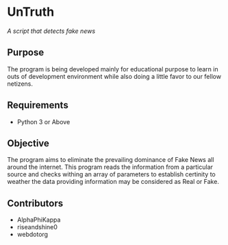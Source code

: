 UnTruth
======= 
*A script that detects fake news*

## Purpose

The program is being developed mainly for educational purpose to learn in outs of development environment while also doing a little favor to our fellow netizens.

## Requirements

* Python 3 or Above

## Objective

The program aims to eliminate the prevailing dominance of Fake News all around the internet. This program reads the information from a particular source and checks withing an array of parameters to establish certinity to weather the data providing information may be considered as Real or Fake.

## Contributors 

* AlphaPhiKappa
* riseandshine0
* webdotorg
